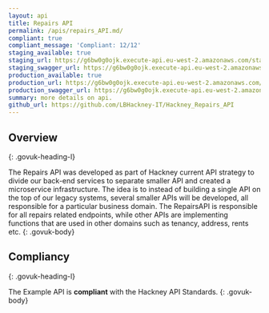 ```yaml
---
layout: api
title: Repairs API
permalink: /apis/repairs_API.md/
compliant: true
compliant_message: 'Compliant: 12/12'
staging_available: true
staging_url: https://g6bw0g0ojk.execute-api.eu-west-2.amazonaws.com/staging/repairs/swagger/index.html
staging_swagger_url: https://g6bw0g0ojk.execute-api.eu-west-2.amazonaws.com/staging/repairs/swagger/index.html
production_available: true
production_url: https://g6bw0g0ojk.execute-api.eu-west-2.amazonaws.com/production/repairs/swagger/index.html
production_swagger_url: https://g6bw0g0ojk.execute-api.eu-west-2.amazonaws.com/production/repairs/swagger/index.html
summary: more details on api.
github_url: https://github.com/LBHackney-IT/Hackney_Repairs_API
---
```


## Overview
{: .govuk-heading-l}

The Repairs API was developed as part of Hackney current API strategy to divide our back-end services to separate smaller API and created a microservice infrastructure. The idea is to instead of building a single API on the top of our legacy systems, several smaller APIs will be developed, all responsible for a particular business domain. The RepairsAPI is responsible for all repairs related endpoints, while other APIs are implementing functions that are used in other domains such as tenancy, address, rents etc.
{: .govuk-body}

## Compliancy
{: .govuk-heading-l}

The Example API is **compliant** with the Hackney API Standards.
{: .govuk-body}

